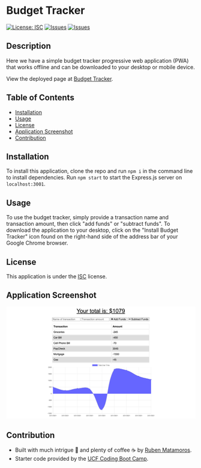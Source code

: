 # Budget Tracker
[![License: ISC](https://img.shields.io/badge/License-ISC-yellow.svg)](https://opensource.org/licenses/ISC) [![Issues](https://img.shields.io/github/issues/valiantcreative33/budget-tracker)](https://github.com/valiantcreative33/budget-tracker/issues) [![Issues](https://img.shields.io/github/contributors/valiantcreative33/budget-tracker)](https://github.com/valiantcreative33/budget-tracker/graphs/contributors)

## Description
Here we have a simple budget tracker progressive web application (PWA) that works offline and can be downloaded to your desktop or mobile device.
            
View the deployed page at [Budget Tracker](/).

## Table of Contents
* [Installation](#Installation)
* [Usage](#Usage)
* [License](#License)
* [Application Screenshot](#Application-Screenshot)
* [Contribution](#Contribution)

## Installation
To install this application, clone the repo and run `npm i` in the command line to install dependencies.  Run `npm start` to start the Express.js server on `localhost:3001`.

## Usage
To use the budget tracker, simply provide a transaction name and transaction amount, then click "add funds" or "subtract funds".  To download the application to your desktop, click on the "Install Budget Tracker" icon found on the right-hand side of the address bar of your Google Chrome browser.

## License
This application is under the [ISC](https://opensource.org/licenses/ISC) license.

## Application Screenshot
![Screenshot of the Tech Blog website](./public/images/mockup-screenshot.png)

## Contribution
* Built with much intrigue 🧐 and plenty of coffee ☕ by [Ruben Matamoros](https://github.com/valiantcreative33).
* Starter code provided by the [UCF Coding Boot Camp](https://github.com/coding-boot-camp/symmetrical-bassoon).
